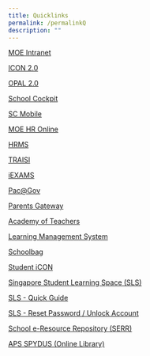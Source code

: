 ```yaml
---
title: Quicklinks
permalink: /permalinkQ
description: ""
---
```

[MOE Intranet](http://intranet.moe.gov.sg/Pages/Home.aspx)

[ICON 2.0](https://workspace.google.com/dashboard)

[OPAL 2.0](https://www.opal2.moe.edu.sg/app/learner)

[School Cockpit](https://schoolcockpit.moe.gov.sg/)

[SC Mobile](https://scmobile.moe.edu.sg/)

[MOE HR Online](https://intranet.moe.gov.sg/hr_online/Pages/backup/redirect.aspx)

[HRMS](https://hrms.moe.gov.sg/)

[TRAISI](https://traisi.moe.gov.sg/AD/login.asp)

[iEXAMS](https://iexams.seab.gov.sg/)

[Pac@Gov](https://www.hrp.gov.sg/hrp/#/)

[Parents Gateway](https://pg.moe.edu.sg/)

[Academy of Teachers](https://www.academyofsingaporeteachers.moe.gov.sg/)

[Learning Management System](https://lms.wizlearn.com/LMS/Login_main.aspx)

[Schoolbag](https://www.schoolbag.edu.sg/)

[Student iCON](https://workspace.google.com/dashboard)

[Singapore Student Learning Space (SLS)](https://vle.learning.moe.edu.sg/login)

[SLS - Quick Guide](https://andersonpri.moe.edu.sg/qql/slot/u196/docs/quick_links/2019/SLS%20Annex%20-%20Website%20(1%20Feb%202019).pdf)

[SLS - Reset Password / Unlock Account](https://andersonpri.moe.edu.sg/qql/slot/u196/docs/letters/2019/Sept%202019/SLS%20Familiarisation%20Exercise%202019%20(For%20Students)%20-%20website.pdf)

[School e-Resource Repository (SERR)](https://schoolibrary.moe.edu.sg/eresourcespri/cgi-bin/spydus.exe/MSGTRN/WPAC/HOME)

[APS SPYDUS (Online Library)](https://schoolibrary.moe.edu.sg/andersonpri/cgi-bin/spydus.exe/MSGTRN/WPAC/HOME)


